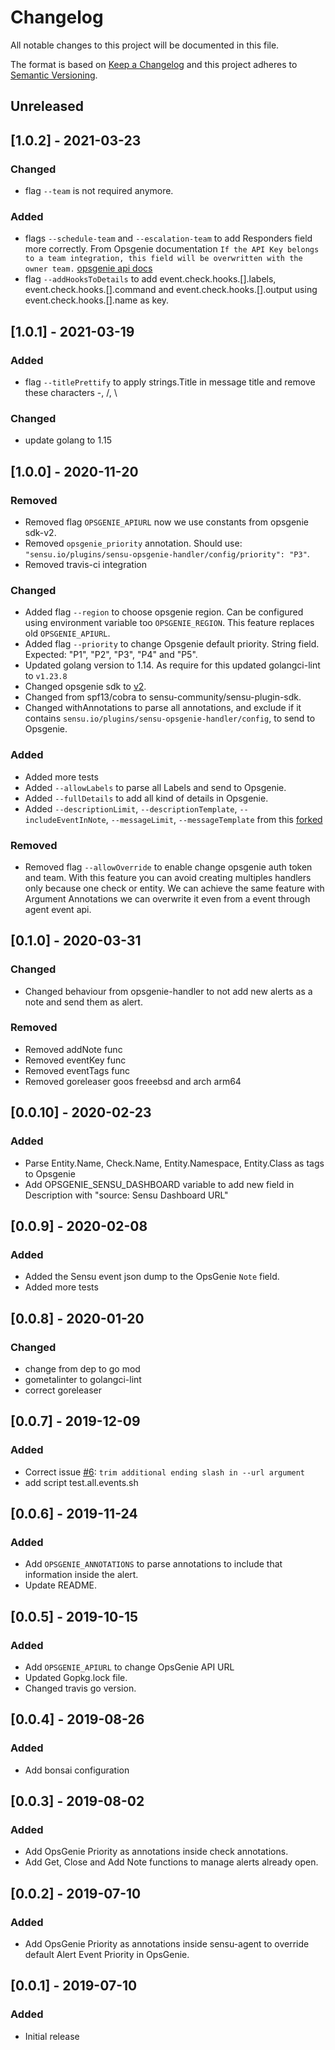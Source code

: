 # Changelog
All notable changes to this project will be documented in this file.

The format is based on [Keep a Changelog](http://keepachangelog.com/en/1.0.0/)
and this project adheres to [Semantic
Versioning](http://semver.org/spec/v2.0.0.html).

## Unreleased

## [1.0.2] - 2021-03-23
### Changed
- flag `--team` is not required anymore.

### Added
- flags `--schedule-team` and `--escalation-team` to add Responders field more correctly. From Opsgenie documentation ` If the API Key belongs to a team integration, this field will be overwritten with the owner team. ` [opsgenie api docs](https://docs.opsgenie.com/docs/alert-api#create-alert)
- flag `--addHooksToDetails` to add event.check.hooks.[].labels, event.check.hooks.[].command and event.check.hooks.[].output using event.check.hooks.[].name as key.

## [1.0.1] - 2021-03-19
### Added
- flag `--titlePrettify` to apply strings.Title in message title and remove these characters -, /, \

### Changed
- update golang to 1.15

## [1.0.0] - 2020-11-20

### Removed
- Removed flag `OPSGENIE_APIURL` now we use constants from opsgenie sdk-v2.
- Removed `opsgenie_priority` annotation. Should use: `"sensu.io/plugins/sensu-opsgenie-handler/config/priority": "P3"`.
- Removed travis-ci integration

### Changed
- Added flag `--region` to choose opsgenie region. Can be configured using environment variable too `OPSGENIE_REGION`. This feature replaces old `OPSGENIE_APIURL`.
- Added flag `--priority` to change Opsgenie default priority. String field. Expected: "P1", "P2", "P3", "P4" and "P5".
- Updated golang version to 1.14. As require for this updated golangci-lint to `v1.23.8`
- Changed opsgenie sdk to [v2](https://github.com/opsgenie/opsgenie-go-sdk-v2). 
- Changed from spf13/cobra to sensu-community/sensu-plugin-sdk. 
- Changed withAnnotations to parse all annotations, and exclude if it contains `sensu.io/plugins/sensu-opsgenie-handler/config`, to send to Opsgenie.

### Added
- Added more tests
- Added `--allowLabels` to parse all Labels and send to Opsgenie.
- Added `--fullDetails` to add all kind of details in Opsgenie.
- Added `--descriptionLimit`, `--descriptionTemplate`, `--includeEventInNote`, `--messageLimit`, `--messageTemplate` from this [forked](https://github.com/nixwiz/sensu-opsgenie-handler)

### Removed
- Removed flag `--allowOverride` to enable change opsgenie auth token and team. With this feature you can avoid creating multiples handlers only because one check or entity. We can achieve the same feature with Argument Annotations we can overwrite it even from a event through agent event api.

## [0.1.0] - 2020-03-31

### Changed
- Changed behaviour from opsgenie-handler to not add new alerts as a note and send them as alert.

### Removed
- Removed addNote func
- Removed eventKey func
- Removed eventTags func
- Removed goreleaser goos freeebsd and arch arm64

## [0.0.10] - 2020-02-23

### Added
- Parse Entity.Name, Check.Name, Entity.Namespace, Entity.Class as tags to Opsgenie
- Add OPSGENIE_SENSU_DASHBOARD variable to add new field in Description with "source: Sensu Dashboard URL"


## [0.0.9] - 2020-02-08

### Added
- Added the Sensu event json dump to the OpsGenie `Note` field.
- Added more tests

## [0.0.8] - 2020-01-20

### Changed
- change from dep to go mod
- gometalinter to golangci-lint
- correct goreleaser

## [0.0.7] - 2019-12-09

### Added
- Correct issue [#6](https://github.com/betorvs/sensu-opsgenie-handler/issues/6): `trim additional ending slash in --url argument`
- add script test.all.events.sh

## [0.0.6] - 2019-11-24

### Added
- Add `OPSGENIE_ANNOTATIONS` to parse annotations to include that information inside the alert.
- Update README.

## [0.0.5] - 2019-10-15

### Added
- Add `OPSGENIE_APIURL` to change OpsGenie API URL
- Updated Gopkg.lock file.
- Changed travis go version.

## [0.0.4] - 2019-08-26

### Added
- Add bonsai configuration

## [0.0.3] - 2019-08-02

### Added
- Add OpsGenie Priority as annotations inside check annotations.
- Add Get, Close and Add Note functions to manage alerts already open. 

## [0.0.2] - 2019-07-10

### Added
- Add OpsGenie Priority as annotations inside sensu-agent to override default Alert Event Priority in OpsGenie.

## [0.0.1] - 2019-07-10

### Added
- Initial release